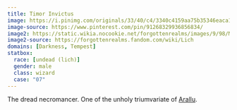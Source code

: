 ```yaml
---
title: Timor Invictus
image: https://i.pinimg.com/originals/33/40/c4/3340c4159aa75b35346eaca17a5f4db8.jpg
image-source: https://www.pinterest.com/pin/91268329936856834/
image2: https://static.wikia.nocookie.net/forgottenrealms/images/9/98/Monster_Manual_5e_-_Lich_-_p202.jpg
image2-source: https://forgottenrealms.fandom.com/wiki/Lich
domains: [Darkness, Tempest]
statbox:
  race: [undead (lich)]
  gender: male
  class: wizard
  case: "07"
---
```


The dread necromancer. One of the unholy triumvariate of [Arallu](../locales/arallu).
